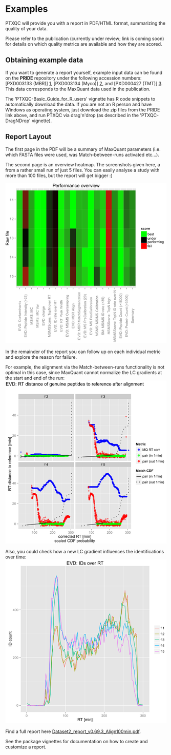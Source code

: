 
# Examples

PTXQC will provide you with a report in PDF/HTML format, summarizing the quality of your data.

Please refer to the publication (currently under review; link is coming soon) for details on which quality metrics are available and how they are scored.

## Obtaining example data
If you want to generate a report yourself, example input data can be found on the **PRIDE** repository under the
following accession numbers: [PXD003133 (MBR)] [1], [PXD003134 (Myco)] [2], and [PXD000427 (TMT)] [3].
This data corresponds to the MaxQuant data used in the publication.

The 'PTXQC-Basic_Guide_for_R_users' vignette has R code snippets to automatically download the data. If you are not an R person and have Windows as operating system, just download the zip files from the PRIDE link above, and run PTXQC via drag'n'drop (as described in the 'PTXQC-DragNDrop' vignette).

## Report Layout

The first page in the PDF will be a summary of MaxQuant parameters (i.e. which FASTA files were used, was Match-between-runs activated etc...).

The second page is an overview heatmap.
The screenshots given here, a from a rather small run of just 5 files. You can easily analyse a study with more than 100 files, but the report will get bigger :)

![Overview Heatmap](./example_heatmap.png?raw=true "Overview heatmap showing quality criteria for each LC-MS file")
 
In the remainder of the report you can follow up on each individual metric and explore the reason for failure.

For example, the alignment via the Match-between-runs functionality is not optimal in this case, since MaxQuant cannot normalize the LC gradients at the start and end of the run:
![Alignment Performance](./example_MBRalignment.png?raw=true "Alignment of 5 raw files (the first file serves as reference here)")

Also, you could check how a new LC gradient influences the identifications over time:
![Identifications over Retention Time](./example_IDoverRT.png?raw=true "Identifications over Retention Time")

Find a full report here [Dataset2_report_v0.69.3_Align100min.pdf].

See the package vignettes for documentation on how to create and customize a report.

  [Dataset2_report_v0.69.3_Align100min.pdf]: Dataset2_report_v0.69.3_Align100min.pdf

  
  [1]: http://www.ebi.ac.uk/pride/archive/projects/PXD003133
  [2]: http://www.ebi.ac.uk/pride/archive/projects/PXD003134
  [3]: http://www.ebi.ac.uk/pride/archive/projects/PXD000427
